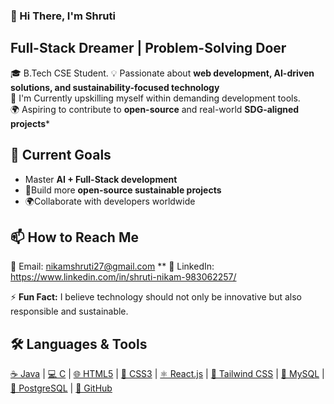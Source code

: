    ### 👋 Hi There, I'm Shruti
    
   ## Full-Stack Dreamer | Problem-Solving Doer
🎓 B.Tech CSE Student.
💡 Passionate about **web development, AI-driven solutions, and sustainability-focused technology**  
🚀 I'm Currently upskilling myself within demanding development tools.  
🌍 Aspiring to contribute to **open-source** and real-world **SDG-aligned projects***

## 🎯 Current Goals  
-   Master **AI + Full-Stack development**  
-  🌱Build more **open-source sustainable projects**  
-  🌍Collaborate with developers worldwide 
  
## 📫 How to Reach Me 
📧 Email: nikamshruti27@gmail.com **
💼 LinkedIn: https://www.linkedin.com/in/shruti-nikam-983062257/ 

⚡  **Fun Fact:** I believe technology should not only be innovative but also responsible and sustainable.

 
## 🛠️ Languages & Tools  

[☕ Java](https://www.java.com/) | [💻 C](https://en.wikipedia.org/wiki/C_(programming_language)) | [🌐 HTML5](https://developer.mozilla.org/en-US/docs/Web/HTML) | [🎨 CSS3](https://developer.mozilla.org/en-US/docs/Web/CSS) | [⚛️ React.js](https://react.dev/) | [🌊 Tailwind CSS](https://tailwindcss.com/) | [🐬 MySQL](https://www.mysql.com/) | [🐘 PostgreSQL](https://www.postgresql.org/) | [🐙 GitHub](https://github.com/)

